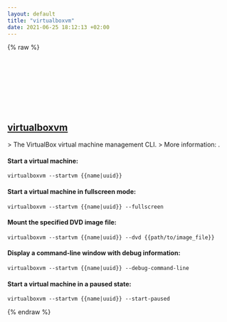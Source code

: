 ```yaml
---
layout: default
title: "virtualboxvm"
date: 2021-06-25 18:12:13 +02:00
---
```

{% raw %}
<h2 id="virtualboxvm">
  <a href="/en/windows/virtualboxvm.html">virtualboxvm</a> <a href="#virtualboxvm"><svg class="icon">
    <use href="/assets/images/unicode_sprite.svg#link" />
  </svg></a>
</h2>
> The VirtualBox virtual machine management CLI.
> More information: <https://www.virtualbox.org>.

#### Start a virtual machine:
```shell
virtualboxvm --startvm {{name|uuid}}
```
#### Start a virtual machine in fullscreen mode:
```shell
virtualboxvm --startvm {{name|uuid}} --fullscreen
```
#### Mount the specified DVD image file:
```shell
virtualboxvm --startvm {{name|uuid}} --dvd {{path/to/image_file}}
```
#### Display a command-line window with debug information:
```shell
virtualboxvm --startvm {{name|uuid}} --debug-command-line
```
#### Start a virtual machine in a paused state:
```shell
virtualboxvm --startvm {{name|uuid}} --start-paused
```
{% endraw %}